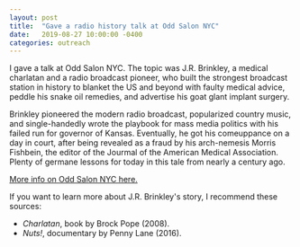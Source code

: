```yaml
---
layout: post
title:  "Gave a radio history talk at Odd Salon NYC"
date:   2019-08-27 10:00:00 -0400
categories: outreach
---
```


I gave a talk at Odd Salon NYC. The topic was J.R. Brinkley, a medical charlatan and
a radio broadcast pioneer, who built the strongest broadcast station in history
to blanket the US and beyond with faulty medical advice, peddle his snake oil remedies,
and advertise his goat glant implant surgery.

Brinkley pioneered the modern radio broadcast, popularized country music, and
single-handedly wrote the playbook for mass media politics with his failed run
for governor of Kansas. Eventually, he got his comeuppance on a day in court,
after being revealed as a fraud by his arch-nemesis Morris Fishbein, the editor
of the Jourmal of the American Medical Association. Plenty of germane lessons
for today in this tale from nearly a century ago.

[More info on Odd Salon NYC here.](https://www.oddsalon.com/salon/odd-salon-nyc-chutzpah/)

If you want to learn more about J.R. Brinkley's story, I recommend these sources:
- *Charlatan*, book by Brock Pope (2008).
- *Nuts!*, documentary by Penny Lane (2016).
